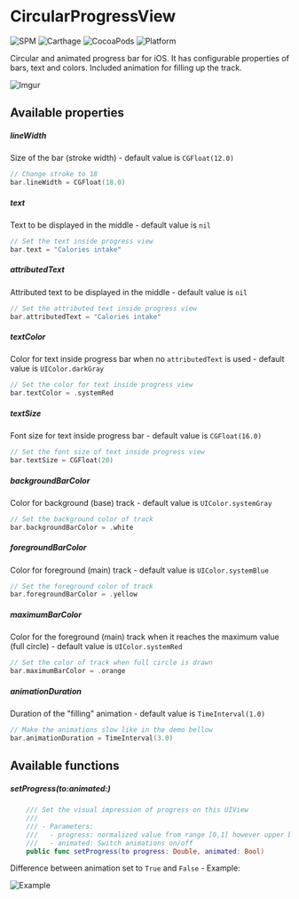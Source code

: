 # CircularProgressView
![SPM](https://img.shields.io/badge/Swift%20Package%20Manager-compatible-brightgreen) ![Carthage](https://img.shields.io/badge/Carthage-not%20comptabile-red) ![CocoaPods](https://img.shields.io/badge/CocoaPods-not%20comptabile-red) ![Platform](https://img.shields.io/badge/Platform-iOS%2011%2B-orange)


Circular and animated progress bar for iOS. It has configurable properties of bars, text and colors. Included animation for filling up the track.

![Imgur](https://i.imgur.com/jKg6sOv.png)

## Available properties

##### lineWidth
Size of the bar (stroke width) - default value is `CGFloat(12.0)`
```swift
// Change stroke to 18
bar.lineWidth = CGFloat(18.0)
```

##### text
Text to be displayed in the middle - default value is `nil`
```swift
// Set the text inside progress view
bar.text = "Calories intake"
```

##### attributedText
Attributed text to be displayed in the middle - default value is `nil`
```swift
// Set the attributed text inside progress view
bar.attributedText = "Calories intake"
```

##### textColor
Color for text inside progress bar when no `attributedText` is used - default value is `UIColor.darkGray`
```swift
// Set the color for text inside progress view
bar.textColor = .systemRed
```

##### textSize
Font size for text inside progress bar - default value is `CGFloat(16.0)`
```swift
// Set the font size of text inside progress view
bar.textSize = CGFloat(20)
```

##### backgroundBarColor
Color for background (base) track - default value is `UIColor.systemGray`
```swift
// Set the background color of track
bar.backgroundBarColor = .white
```

##### foregroundBarColor
Color for foreground (main) track - default value is `UIColor.systemBlue`
```swift
// Set the foreground color of track
bar.foregroundBarColor = .yellow
```

##### maximumBarColor
Color for the foreground (main) track when it reaches the maximum value (full circle) - default value is `UIColor.systemRed`
```swift
// Set the color of track when full circle is drawn
bar.maximumBarColor = .orange
```

##### animationDuration
Duration of the "filling" animation - default value is `TimeInterval(1.0)`
```swift
// Make the animations slow like in the demo bellow
bar.animationDuration = TimeInterval(3.0)
```

## Available functions

##### setProgress(to:animated:)
```swift
    /// Set the visual impression of progress on this UIView
    ///
    /// - Parameters:
    ///   - progress: normalized value from range [0,1] however upper bound will be clamped
    ///   - animated: Switch animations on/off
    public func setProgress(to progress: Double, animated: Bool)
```

Difference between animation set to `True` and `False` - Example:

![Example](https://media.giphy.com/media/ZZrfvWt1wV4GnMxL5P/giphy.gif)
